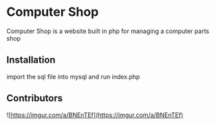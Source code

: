 # Computer Shop

Computer Shop is a website built in php for managing a computer parts shop 

## Installation

import the sql file into mysql
and run index.php

## Contributors

![https://imgur.com/a/BNEnTEf](https://imgur.com/a/BNEnTEf)